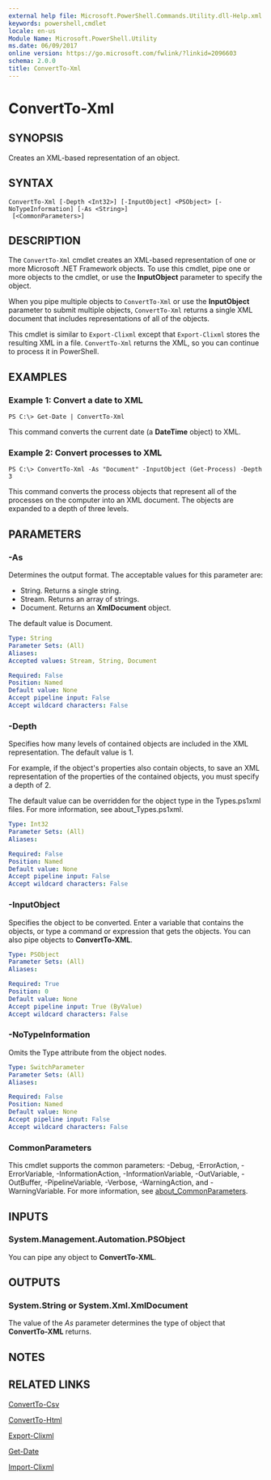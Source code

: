 ```yaml
---
external help file: Microsoft.PowerShell.Commands.Utility.dll-Help.xml
keywords: powershell,cmdlet
locale: en-us
Module Name: Microsoft.PowerShell.Utility
ms.date: 06/09/2017
online version: https://go.microsoft.com/fwlink/?linkid=2096603
schema: 2.0.0
title: ConvertTo-Xml
---
```

# ConvertTo-Xml

## SYNOPSIS
Creates an XML-based representation of an object.

## SYNTAX

```
ConvertTo-Xml [-Depth <Int32>] [-InputObject] <PSObject> [-NoTypeInformation] [-As <String>]
 [<CommonParameters>]
```

## DESCRIPTION

The `ConvertTo-Xml` cmdlet creates an XML-based representation of one or more Microsoft .NET Framework objects.
To use this cmdlet, pipe one or more objects to the cmdlet, or use the **InputObject** parameter to specify the object.

When you pipe multiple objects to `ConvertTo-Xml` or use the **InputObject** parameter to submit multiple objects, `ConvertTo-Xml` returns a single XML document that includes representations of all of the objects.

This cmdlet is similar to `Export-Clixml` except that `Export-Clixml` stores the resulting XML in a file.
`ConvertTo-Xml` returns the XML, so you can continue to process it in PowerShell.

## EXAMPLES

### Example 1: Convert a date to XML

```
PS C:\> Get-Date | ConvertTo-Xml
```

This command converts the current date (a **DateTime** object) to XML.

### Example 2: Convert processes to XML

```
PS C:\> ConvertTo-Xml -As "Document" -InputObject (Get-Process) -Depth 3
```

This command converts the process objects that represent all of the processes on the computer into an XML document.
The objects are expanded to a depth of three levels.

## PARAMETERS

### -As

Determines the output format.
The acceptable values for this parameter are:

- String.
Returns a single string.
- Stream.
Returns an array of strings.
- Document.
Returns an **XmlDocument** object.

The default value is Document.

```yaml
Type: String
Parameter Sets: (All)
Aliases:
Accepted values: Stream, String, Document

Required: False
Position: Named
Default value: None
Accept pipeline input: False
Accept wildcard characters: False
```

### -Depth

Specifies how many levels of contained objects are included in the XML representation.
The default value is 1.

For example, if the object's properties also contain objects, to save an XML representation of the properties of the contained objects, you must specify a depth of 2.

The default value can be overridden for the object type in the Types.ps1xml files.
For more information, see about_Types.ps1xml.

```yaml
Type: Int32
Parameter Sets: (All)
Aliases:

Required: False
Position: Named
Default value: None
Accept pipeline input: False
Accept wildcard characters: False
```

### -InputObject

Specifies the object to be converted.
Enter a variable that contains the objects, or type a command or expression that gets the objects.
You can also pipe objects to **ConvertTo-XML**.

```yaml
Type: PSObject
Parameter Sets: (All)
Aliases:

Required: True
Position: 0
Default value: None
Accept pipeline input: True (ByValue)
Accept wildcard characters: False
```

### -NoTypeInformation

Omits the Type attribute from the object nodes.

```yaml
Type: SwitchParameter
Parameter Sets: (All)
Aliases:

Required: False
Position: Named
Default value: None
Accept pipeline input: False
Accept wildcard characters: False
```

### CommonParameters

This cmdlet supports the common parameters: -Debug, -ErrorAction, -ErrorVariable, -InformationAction, -InformationVariable, -OutVariable, -OutBuffer, -PipelineVariable, -Verbose, -WarningAction, and -WarningVariable. For more information, see [about_CommonParameters](https://go.microsoft.com/fwlink/?LinkID=113216).

## INPUTS

### System.Management.Automation.PSObject

You can pipe any object to **ConvertTo-XML**.

## OUTPUTS

### System.String or System.Xml.XmlDocument

The value of the *As* parameter determines the type of object that **ConvertTo-XML** returns.

## NOTES

## RELATED LINKS

[ConvertTo-Csv](ConvertTo-Csv.md)

[ConvertTo-Html](ConvertTo-Html.md)

[Export-Clixml](Export-Clixml.md)

[Get-Date](Get-Date.md)

[Import-Clixml](Import-Clixml.md)


